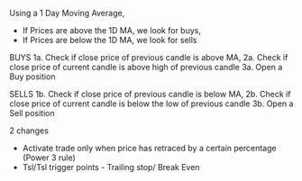 Using a 1 Day Moving Average,
- If Prices are above the 1D MA, we look for buys,
- If Prices are below the 1D MA, we look for sells

BUYS
1a. Check if close price of previous candle is above MA,
2a. Check if close price of current candle is above high of previous candle 
3a. Open a Buy position

SELLS
1b. Check if close price of previous candle is below MA,
2b. Check if close price of current candle is below the low of previous candle
3b. Open a Sell position

2 changes
- Activate trade only when price has retraced by a certain percentage (Power 3 rule)
- Tsl/Tsl trigger points - Trailing stop/ Break Even
